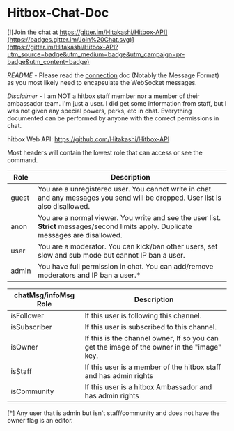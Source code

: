 # Hitbox-Chat-Doc
[![Join the chat at https://gitter.im/Hitakashi/Hitbox-API](https://badges.gitter.im/Join%20Chat.svg)](https://gitter.im/Hitakashi/Hitbox-API?utm_source=badge&utm_medium=badge&utm_campaign=pr-badge&utm_content=badge)

*README* - Please read the [connection](connection.md) doc (Notably the Message Format) as you most likely need to encapsulate the WebSocket messages.

*Disclaimer* - I am NOT a hitbox staff member nor a member of their ambassador team. I'm just a user. I did get some information from staff, but I was not given any special powers, perks, etc in chat. Everything documented can be performed by anyone with the correct permissions in chat.

hitbox Web API: https://github.com/Hitakashi/Hitbox-API

Most headers will contain the lowest role that can access or see the command.

| Role | Description |
| ---- | ---- |
| guest | You are a unregistered user. You cannot write in chat and any messages you send will be dropped. User list is also disallowed. |
| anon | You are a normal viewer. You write and see the user list. **Strict** messages/second limits apply. Duplicate messages are disallowed. |
| user | You are a moderator. You can kick/ban other users, set slow and sub mode but cannot IP ban a user. |
| admin | You have full permission in chat. You can add/remove moderators and IP ban a user.* |

| chatMsg/infoMsg Role | Description |
| ---- | ---- |
| isFollower | If this user is following this channel. |
| isSubscriber | If this user is subscribed to this channel. |
| isOwner | If this is the channel owner, If so you can get the image of the owner in the "image" key. |
| isStaff | If this user is a member of the hitbox staff and has admin rights |
| isCommunity | If this user is a hitbox Ambassador and has admin rights |

[*] Any user that is admin but isn't staff/community and does not have the owner flag is an editor.

